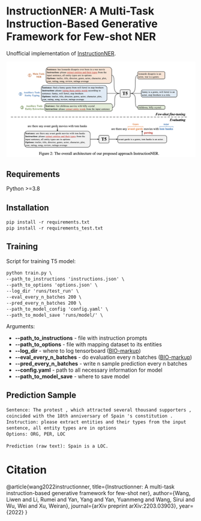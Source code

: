 # InstructionNER: A Multi-Task Instruction-Based Generative Framework for Few-shot NER
Unofficial implementation of [InstructionNER](https://arxiv.org/pdf/2203.03903v1.pdf).

![Screenshot](resources/overall_intro.jpg)

## Requirements
Python >=3.8

## Installation
```shell
pip install -r requirements.txt
pip install -r requirements_test.txt
```

## Training
Script for training T5 model:
```
python train.py \
--path_to_instructions 'instructions.json' \
--path_to_options 'options.json' \
--log_dir 'runs/test_run' \
--eval_every_n_batches 200 \
--pred_every_n_batches 200 \
--path_to_model_config 'config.yaml' \
--path_to_model_save 'runs/model/' \
```

Arguments:
- **--path_to_instructions** - file with instruction prompts
- **--path_to_options** - file with mapping dataset to its entities
- **--log_dir** - where to log tensorboard ([BIO-markup](https://github.com/dayyass/QaNER/tree/main/data/conll2003))
- **--eval_every_n_batches** - do evaluation every n batches ([BIO-markup](https://github.com/dayyass/QaNER/tree/main/data/conll2003))
- **--pred_every_n_batches** - write n sample prediction every n batches
- **--config.yaml** - path to all necessary information for model
- **--path_to_model_save** - where to save model

## Prediction Sample
```
Sentence: The protest , which attracted several thousand supporters , coincided with the 18th anniversary of Spain 's constitution .
Instruction: please extract entities and their types from the input sentence, all entity types are in options
Options: ORG, PER, LOC

Prediction (raw text): Spain is a LOC.
```

# Citation
@article{wang2022instructionner,
  title={Instructionner: A multi-task instruction-based generative framework for few-shot ner},
  author={Wang, Liwen and Li, Rumei and Yan, Yang and Yan, Yuanmeng and Wang, Sirui and Wu, Wei and Xu, Weiran},
  journal={arXiv preprint arXiv:2203.03903},
  year={2022}
}